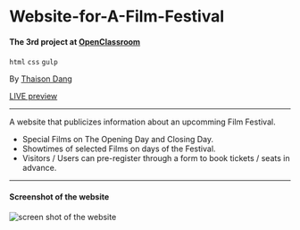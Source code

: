 # Website-for-A-Film-Festival

#### The 3rd project at [OpenClassroom](https://openclassrooms.com)

`html` `css` `gulp`

By [Thaison Dang](https://github.com/thaisonbk57)

[LIVE preview](https://film-festival-website.firebaseapp.com/)

---

A website that publicizes information about an upcomming Film Festival.

- Special Films on The Opening Day and Closing Day.
- Showtimes of selected Films on days of the Festival.
- Visitors / Users can pre-register through a form to book tickets / seats in advance.

---

#### Screenshot of the website

![screen shot of the website](./screenshot.png)
